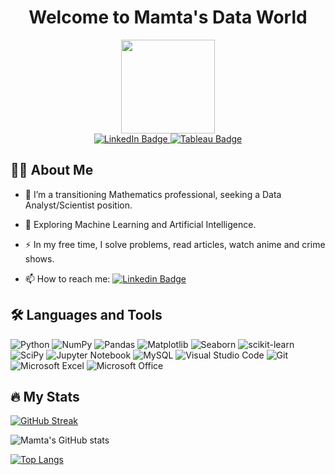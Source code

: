 
<h1 align="center" style="red">
  Welcome to Mamta's Data World 
</h1>

<div id="header" align="center">
  <img src="https://media.giphy.com/media/5k5vZwRFZR5aZeniqb/giphy.gif" width="150"/>
</div>

<div id="badges", align="center">
  <a href="https://www.linkedin.com/in/mamta-kumari-432337129/">
    <img src="https://img.shields.io/badge/LinkedIn-blue?style=plastic&logo=linkedin&logoColor=white" alt="LinkedIn Badge"/>
  </a>
  <a href="https://public.tableau.com/app/profile/mamta.kumari8608">
    <img src="https://img.shields.io/badge/tableau-%230077B5.svg?style=fplastic&logo=tableau&logoColor=white" alt="Tableau Badge"/>
  </a>
</div>
<div id="badges", align="center">
<img src="https://komarev.com/ghpvc/?username=your-github-mamta987&style=flat-square&color=blue" , alt=""/>
</div>

## :woman_technologist: About Me 
- :telescope: I’m a transitioning Mathematics professional, seeking a Data Analyst/Scientist position. 

- :seedling: Exploring Machine Learning and Artificial Intelligence.

- :zap: In my free time, I solve problems, read articles, watch anime and crime shows.

- :mailbox: How to reach me: [![Linkedin Badge](https://img.shields.io/badge/-linkedin-blue?style=flat&logo=Linkedin&logoColor=white)]([your-linkedin-url](https://www.linkedin.com/in/mamta-kumari-432337129/))

## :hammer_and_wrench: Languages and Tools

![Python](https://img.shields.io/badge/python-3670A0?style=plastic&logo=python&logoColor=yellow)
![NumPy](https://img.shields.io/badge/numpy-%23013243.svg?style=plastic&logo=numpy&logoColor=white)
![Pandas](https://img.shields.io/badge/pandas-%23150458.svg?style=plastic&logo=pandas&logoColor=white)
![Matplotlib](https://img.shields.io/badge/Matplotlib-%23ffffff.svg?style=plastic&logo=Matplotlib&logoColor=black)
![Seaborn](https://img.shields.io/badge/Seaborn-%23ffffff.svg?style=plastic&logo=Matplotlib&logoColor=black)
![scikit-learn](https://img.shields.io/badge/scikit--learn-%23F7931E.svg?style=plastic&logo=scikit-learn&logoColor=white)
![SciPy](https://img.shields.io/badge/SciPy-%230C55A5.svg?style=plastic&logo=scipy&logoColor=%white)
![Jupyter Notebook](https://img.shields.io/badge/jupyter-%23FA0F00.svg?style=plastic&logo=jupyter&logoColor=white)
![MySQL](https://img.shields.io/badge/mysql-%2300f.svg?style=plastic&logo=mysql&logoColor=white)
![Visual Studio Code](https://img.shields.io/badge/Visual%20Studio%20Code-0078d7.svg?style=plastic&logo=visual-studio-code&logoColor=white)
![Git](https://img.shields.io/badge/git-%23F05033.svg?style=plastic&logo=git&logoColor=white)
![Microsoft Excel](https://img.shields.io/badge/Microsoft_Excel-217346?style=plastic&logo=microsoft-excel&logoColor=white)
![Microsoft Office](https://img.shields.io/badge/Microsoft_Office-D83B01?style=plastic&logo=microsoft-office&logoColor=white)

## :fire: My Stats

[![GitHub Streak](http://github-readme-streak-stats.herokuapp.com?user=mamta987&theme=dark&background=000000)](https://git.io/streak-stats)


![Mamta's GitHub stats](https://github-readme-stats.vercel.app/api?username=mamta987&theme=ocean_dark&show_icons=true)

[![Top Langs](https://github-readme-stats.vercel.app/api/top-langs/?username=mamta987&theme=ocean_dark&show_icons=true&langs_count=8)](https://github.com/amamta987/github-readme-stats)





<!---
mamta987/mamta987 is a ✨ special ✨ repository because its `README.md` (this file) appears on your GitHub profile.
You can click the Preview link to take a look at your changes.
--->
